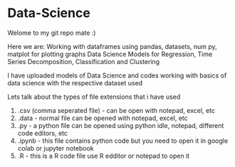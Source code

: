 # Data-Science
Welome to my git repo mate :)

Here we are:
Working with dataframes using pandas, datasets, num py, matplot for plotting graphs
Data Science Models for Regression, Time Series Decomposition, Classification and Clustering

I have uploaded models of Data Science and codes working with basics of data science with the respective dataset used 

Lets talk about the types of file extensions that i have used
1. .csv (comma seperated file) - can be open with notepad, excel, etc
2. .data - normal file can be opened with notepad, excel, etc
3. .py - a python file can be opened using python idle, notepad, different code editors, etc
4. .ipynb - this file contains python code but you need to open it in google colab or jupyter notebook
5. .R - this is a R code file use R edditor or notepad to open it 

